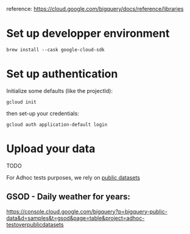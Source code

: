 reference: https://cloud.google.com/bigquery/docs/reference/libraries

# Set up developper environment

```
brew install --cask google-cloud-sdk
```

# Set up authentication

Initialize some defaults (like the projectId):

```
gcloud init
```

then set-up your credentials:

```
gcloud auth application-default login
```

# Upload your data

TODO

For Adhoc tests purposes, we rely on [public datasets](https://cloud.google.com/bigquery/public-data)

## GSOD - Daily weather for years:

https://console.cloud.google.com/bigquery?p=bigquery-public-data&d=samples&t=gsod&page=table&project=adhoc-testoverpublicdatasets